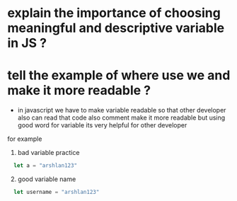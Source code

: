 # explain the importance of choosing meaningful and descriptive variable in JS ?
# tell the example of where use we and make it more readable ?

- in javascript we have to make variable readable so that other developer also can
  read that code also comment make it more readable but using good word for variable 
  its very helpful for other developer 

for example 

1) bad variable practice

```javascript
  let a = "arshlan123"
```

2) good variable name

```javascript
  let username = "arshlan123"
```

